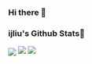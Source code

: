### Hi there 👋

<h3 id ="stats">ijliu's Github Stats👋</h3>

<p>
<img align="center" src="http://github-profile-summary-cards.vercel.app/api/cards/profile-details?username=ijliu&theme=solarized"/>
<img src="https://github-readme-stats.vercel.app/api?username=ijliu&show_icons=true&count_private=true&theme=solarized-light">
<img src="https://github-readme-stats.vercel.app/api/top-langs/?username=ijliu&theme=solarized-light&hide=html,javascript">
<p>
